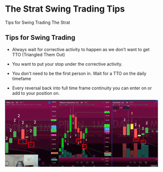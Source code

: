 # The Strat Swing Trading Tips

Tips for Swing Trading The Strat


## Tips for Swing Trading

* Always wait for corrective activity to happen as we don't want to get TTO (Triangled Them Out)

* You want to put your stop under the corrective activity.

* You don't need to be the first person in.  Wait for a TTO on the daily timefame

* Every reversal back into full time frame continuity you can enter on or add to your position on.

![Scenario1](./img/scenarios/swing-trading1.gif)
